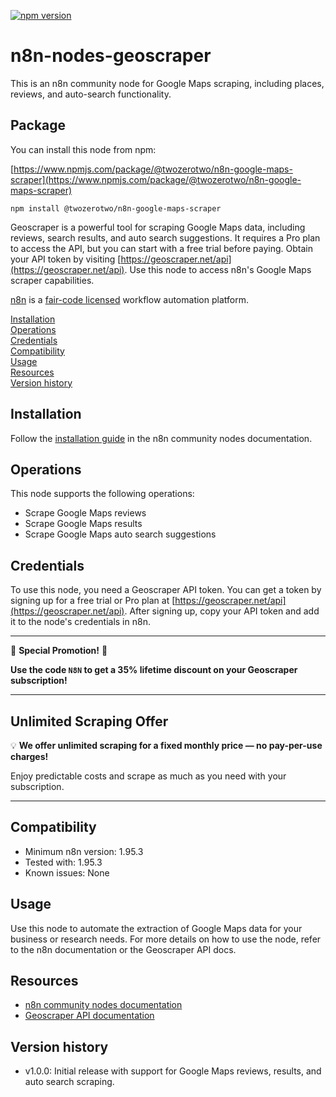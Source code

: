 [![npm version](https://img.shields.io/npm/v/@twozerotwo/n8n-google-maps-scraper.svg)](https://www.npmjs.com/package/@twozerotwo/n8n-google-maps-scraper)

# n8n-nodes-geoscraper

This is an n8n community node for Google Maps scraping, including places, reviews, and auto-search functionality.

## Package

You can install this node from npm:

[https://www.npmjs.com/package/@twozerotwo/n8n-google-maps-scraper](https://www.npmjs.com/package/@twozerotwo/n8n-google-maps-scraper)

```
npm install @twozerotwo/n8n-google-maps-scraper
```

Geoscraper is a powerful tool for scraping Google Maps data, including reviews, search results, and auto search suggestions. It requires a Pro plan to access the API, but you can start with a free trial before paying. Obtain your API token by visiting [https://geoscraper.net/api](https://geoscraper.net/api). Use this node to access n8n's Google Maps scraper capabilities.

[n8n](https://n8n.io/) is a [fair-code licensed](https://docs.n8n.io/reference/license/) workflow automation platform.

[Installation](#installation)  
[Operations](#operations)  
[Credentials](#credentials)  
[Compatibility](#compatibility)  
[Usage](#usage)  
[Resources](#resources)  
[Version history](#version-history)  

## Installation

Follow the [installation guide](https://docs.n8n.io/integrations/community-nodes/installation/) in the n8n community nodes documentation.

## Operations

This node supports the following operations:

- Scrape Google Maps reviews
- Scrape Google Maps results
- Scrape Google Maps auto search suggestions

## Credentials

To use this node, you need a Geoscraper API token. You can get a token by signing up for a free trial or Pro plan at [https://geoscraper.net/api](https://geoscraper.net/api). After signing up, copy your API token and add it to the node's credentials in n8n.

---

🚀 **Special Promotion!** 🚀

**Use the code `N8N` to get a 35% lifetime discount on your Geoscraper subscription!**

---

## Unlimited Scraping Offer

💡 **We offer unlimited scraping for a fixed monthly price — no pay-per-use charges!**

Enjoy predictable costs and scrape as much as you need with your subscription.

---

## Compatibility

- Minimum n8n version: 1.95.3
- Tested with: 1.95.3
- Known issues: None

## Usage

Use this node to automate the extraction of Google Maps data for your business or research needs. For more details on how to use the node, refer to the n8n documentation or the Geoscraper API docs.

## Resources

* [n8n community nodes documentation](https://docs.n8n.io/integrations/#community-nodes)
* [Geoscraper API documentation](https://geoscraper.net/api)

## Version history

- v1.0.0: Initial release with support for Google Maps reviews, results, and auto search scraping.
